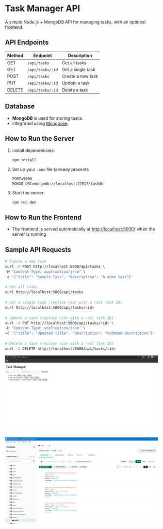 # Task Manager API

A simple Node.js + MongoDB API for managing tasks, with an optional frontend.

##  API Endpoints

| Method | Endpoint           | Description            |
|--------|--------------------|------------------------|
| GET    | `/api/tasks`       | Get all tasks          |
| GET    | `/api/tasks/:id`   | Get a single task      |
| POST   | `/api/tasks`       | Create a new task      |
| PUT    | `/api/tasks/:id`   | Update a task          |
| DELETE | `/api/tasks/:id`   | Delete a task          |

##  Database

- **MongoDB** is used for storing tasks.
- Integrated using [Mongoose](https://mongoosejs.com/).

##  How to Run the Server

1. Install dependencies:
   ```sh
   npm install
   ```
2. Set up your `.env` file (already present):
   ```
   PORT=5000
   MONGO_URI=mongodb://localhost:27017/taskdb
   ```
3. Start the server:
   ```sh
   npm run dev
   ```

##  How to Run the Frontend 

- The frontend is served automatically at [http://localhost:5000/](http://localhost:5000/) when the server is running.

##  Sample API Requests

```sh
# Create a new task
curl -X POST http://localhost:5000/api/tasks \
-H "Content-Type: application/json" \
-d '{"title": "Sample Task", "description": "A demo task"}'

# Get all tasks
curl http://localhost:5000/api/tasks

# Get a single task (replace <id> with a real task ID)
curl http://localhost:5000/api/tasks/<id>

# Update a task (replace <id> with a real task ID)
curl -X PUT http://localhost:5000/api/tasks/<id> \
-H "Content-Type: application/json" \
-d '{"title": "Updated Title", "description": "Updated description"}'

# Delete a task (replace <id> with a real task ID)
curl -X DELETE http://localhost:5000/api/tasks/<id>
```
![alt text](image-2.png)


![alt text](image-3.png)
